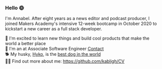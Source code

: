 ### Hello 🌞

I'm Annabel. After eight years as a news editor and podcast producer, I joined Makers Academy's intensive 12-week bootcamp in October 2020 to kickstart a new career as a full stack developer. 

🌵 I'm excited to learn new things and build cool products that make the world a better place  
💃 I'm an at Associate Software Engineer [Contact](https://contact.xyz/)  
🐕 My husky, [Hyko](https://www.instagram.com/hykothehusky/), is the [best dog in the world](https://soundcloud.com/luke/best-dog-in-the-world)  
👩‍💻 Find out more about me: https://github.com/kabligh/CV  
